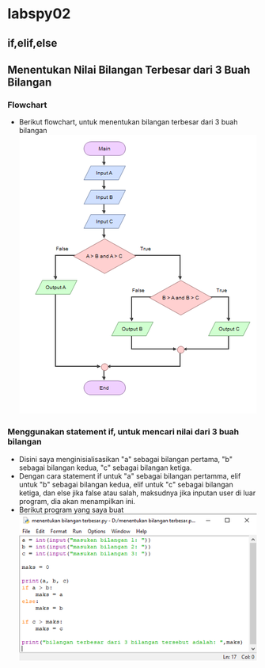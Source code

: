 # labspy02
## if,elif,else
## Menentukan Nilai Bilangan Terbesar dari 3 Buah Bilangan
### Flowchart 
- Berikut flowchart, untuk menentukan bilangan terbesar dari 3 buah bilangan
![gambar1](ssan/ss1.png)
### Menggunakan statement if, untuk mencari nilai dari 3 buah bilangan
- Disini saya menginisialisasikan "a" sebagai bilangan pertama, "b" sebagai bilangan kedua, "c" sebagai bilangan ketiga.
- Dengan cara statement if untuk "a" sebagai bilangan pertamma, elif untuk "b" sebagai bilangan kedua, elif untuk "c" sebagai bilangan ketiga, dan else jika false atau salah, maksudnya jika inputan user di luar program, dia akan menampilkan ini.
- Berikut program yang saya buat
![gambar2](ssan/ss2.PNG)
